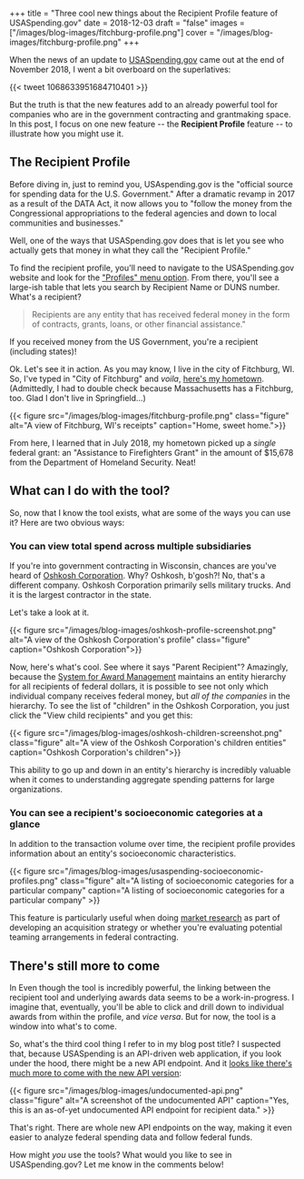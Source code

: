 +++
title = "Three cool new things about the Recipient Profile feature of USASpending.gov"
date = 2018-12-03
draft = "false"
images = ["/images/blog-images/fitchburg-profile.png"]
cover = "/images/blog-images/fitchburg-profile.png"
+++

When the news of an update to [USASpending.gov](https://usaspending.gov) came out at the end of November 2018, I went a bit overboard on the superlatives:

{{< tweet 1068633951684710401 >}}

But the truth is that the new features add to an already powerful tool for companies who are in the government contracting and grantmaking space. In this post, I focus on one new feature -- the **Recipient Profile** feature -- to illustrate how you might use it.

## The Recipient Profile

Before diving in, just to remind you, USAspending.gov is the "official source for spending data for the U.S. Government." After a dramatic revamp in 2017 as a result of the DATA Act, it now allows you to "follow the money from the Congressional appropriations to the federal agencies and down to local communities and businesses."

Well, one of the ways that USASpending.gov does that is let you see who actually gets that money in what they call the "Recipient Profile."

To find the recipient profile, you'll need to navigate to the USASpending.gov website and look for the ["Profiles" menu option](https://www.usaspending.gov/#/recipient). From there, you'll see a large-ish table that lets you search by Recipient Name or DUNS number. What's a recipient?

> Recipients are any entity that has received federal money in the form of contracts, grants, loans, or other financial assistance."

If you received money from the US Government, you're a recipient (including states)!

Ok. Let's see it in action. As you may know, I live in the city of Fitchburg, WI. So, I've typed in "City of Fitchburg" and _voila_, [here's my hometown](https://www.usaspending.gov/#/recipient/d31faaaa-ac82-ca1a-59f6-8e8e48665195-P). (Admittedly, I had to double check because Massachusetts has a Fitchburg, too. Glad I don't live in Springfield...)

{{< figure src="/images/blog-images/fitchburg-profile.png" class="figure" alt="A view of Fitchburg, WI's receipts" caption="Home, sweet home.">}}

From here, I learned that in July 2018, my hometown picked up a _single_ federal grant: an "Assistance to Firefighters Grant" in the amount of $15,678 from the Department of Homeland Security. Neat!

## What can I do with the tool?

So, now that I know the tool exists, what are some of the ways you can use it? Here are two obvious ways:

### You can view total spend across multiple subsidiaries

If you're into government contracting in Wisconsin, chances are you've heard of [Oshkosh Corporation](https://www.usaspending.gov/#/recipient/d9fe644d-d231-ccfe-f705-66f86c48f5f6-P). Why? Oshkosh, b'gosh?! No, that's a different company. Oshkosh Corporation primarily sells military trucks. And it is the largest contractor in the state.

Let's take a look at it.

{{< figure src="/images/blog-images/oshkosh-profile-screenshot.png" alt="A view of the Oshkosh Corporation's profile" class="figure" caption="Oshkosh Corporation">}}

Now, here's what's cool. See where it says "Parent Recipient"? Amazingly, because the [System for Award Management](https://sam.gov) maintains an entity hierarchy for all recipients of federal dollars, it is possible to see not only which individual company receives federal money, but _all of the companies_ in the hierarchy. To see the list of "children" in the Oshkosh Corporation, you just click the "View child recipients" and you get this:

{{< figure src="/images/blog-images/oshkosh-children-screenshot.png" class="figure" alt="A view of the Oshkosh Corporation's children entities" caption="Oshkosh Corporation's children">}}

This ability to go up and down in an entity's hierarchy is incredibly valuable when it comes to understanding aggregate spending patterns for large organizations.

### You can see a recipient's socioeconomic categories at a glance

In addition to the transaction volume over time, the recipient profile provides information about an entity's socioeconomic characteristics.

{{< figure src="/images/blog-images/usaspending-socioeconomic-profiles.png" class="figure" alt="A listing of socioeconomic categories for a particular company" caption="A listing of socioeconomic categories for a particular company" >}}

This feature is particularly useful when doing [market research](/blog/pricing-market-research/) as part of developing an acquisition strategy or whether you're evaluating potential teaming arrangements in federal contracting.

## There's still more to come

In Even though the tool is incredibly powerful, the linking between the recipient tool and underlying awards data seems to be a work-in-progress. I imagine that, eventually, you'll be able to click and drill down to individual awards from within the profile, and _vice versa_. But for now, the tool is a window into what's to come.

So, what's the third cool thing I refer to in my blog post title? I suspected that, because USASpending is an API-driven web application, if you look under the hood, there might be a new API endpoint. And it [looks like there's much more to come with the new API version](https://api.usaspending.gov/api/v2/recipient/duns/d9fe644d-d231-ccfe-f705-66f86c48f5f6-P/?year=all):

{{< figure src="/images/blog-images/undocumented-api.png" class="figure" alt="A screenshot of the undocumented API" caption="Yes, this is an as-of-yet undocumented API endpoint for recipient data." >}}

That's right. There are whole new API endpoints on the way, making it even easier to analyze federal spending data and follow federal funds.

How might *you* use the tools? What would you like to see in USASpending.gov? Let me know in the comments below!
